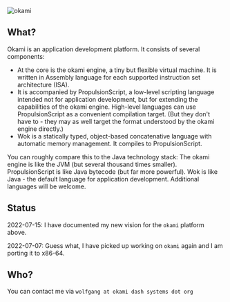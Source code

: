 ![okami](okami.png)

## What?

Okami is an application development platform. It consists of several components:

- At the core is the okami engine, a tiny but flexible virtual machine.
  It is written in Assembly language for each supported instruction set architecture (ISA).
- It is accompanied by PropulsionScript, a low-level scripting language intended not for application development, but for extending the capabilities of the okami engine.
   High-level languages can use PropulsionScript as a convenient compilation target.
   (But they don't have to - they may as well target the format understood by the okami engine directly.)
- Wok is a statically typed, object-based concatenative language with automatic memory management.
  It compiles to PropulsionScript.

You can roughly compare this to the Java technology stack:
The okami engine is like the JVM (but several thousand times smaller).
PropulsionScript is like Java bytecode (but far more powerful).
Wok is like Java - the default language for application development.
Additional languages will be welcome.

## Status

2022-07-15: I have documented my new vision for the `okami` platform above.

2022-07-07: Guess what, I have picked up working on `okami` again and I am porting it to x86-64.

## Who?

You can contact me via `wolfgang at okami dash systems dot org`
